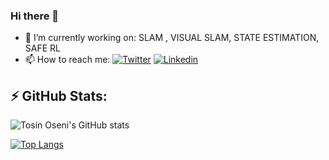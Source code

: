### Hi there 👋

<!--
**tohsin/tohsin** is a ✨ _special_ ✨ repository because its `README.md` (this file) appears on your GitHub profile.

Here are some ideas to get you started:

- 🔭 I’m currently working on ...
- 🌱 I’m currently learning ...
- 👯 I’m looking to collaborate on ...
- 🤔 I’m looking for help with ...
- 💬 Ask me about ...
- 📫 How to reach me: ...
- 😄 Pronouns: ...
- ⚡ Fun fact: ...
-->
- 🔭 I’m currently working on:
SLAM , VISUAL SLAM, STATE ESTIMATION, SAFE RL
- 📫 How to reach me: 
[![Twitter](https://imgur.com/XVWizm5.png)](https://twitter.com/tohsin_)
[![Linkedin](https://imgur.com/PXyIkWx.png)](https://www.linkedin.com/in/tosin-oseni/) 


## ⚡ GitHub Stats:
<!--
[![Tosin Oseni's GitHub stats](https://github-readme-stats.vercel.app/api?username=tohsin&show_icons=true&theme=radical&count_private=true)](https://github.com/anuraghazra/github-readme-stats)
-->

![Tosin Oseni's GitHub stats](https://github-readme-stats.vercel.app/api?username=tohsin&show_icons=true&theme=radical&count_private=true)

<!--
[![Top Langs](https://github-readme-stats.vercel.app/api/top-langs/?username=tohsin&langs_count=8&)](https://github.com/anuraghazra/github-readme-stats)
-->

[![Top Langs](https://github-readme-stats.vercel.app/api/top-langs/?username=tohsin&layout=compact&count_private=true)](https://github.com/anuraghazra/github-readme-stats)

